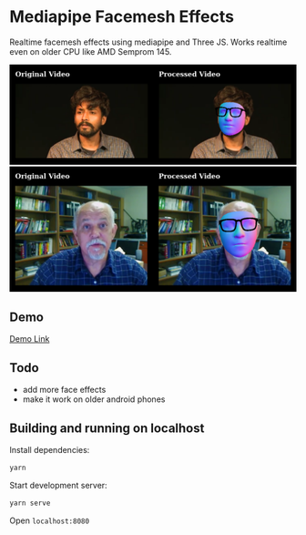 # Mediapipe Facemesh Effects


Realtime facemesh effects using mediapipe and Three JS. Works realtime even on older CPU like AMD Semprom 145.

![Screenshot](images/screenshot.png)
![Screenshot Alt](images/screenshot-2.png)

## Demo
[Demo Link](https://breathingcyborg.github.io/mediapipe-face-effects)

## Todo
* add more face effects
* make it work on older android phones

## Building and running on localhost

Install dependencies:

```sh
yarn
```

Start development server:

```sh
yarn serve
```

Open `localhost:8080`

